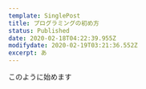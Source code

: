 ```yaml
---
template: SinglePost
title: プログラミングの初め方
status: Published
date: 2020-02-18T04:22:39.955Z
modifydate: 2020-02-19T03:21:36.552Z
excerpt: あ
---
```

このように始めます
